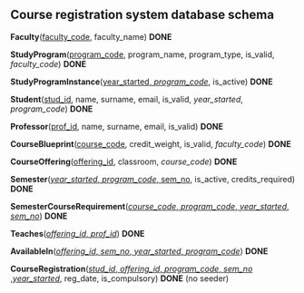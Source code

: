 ## Course registration system database schema

**Faculty**(<ins>faculty_code</ins>, faculty_name) **DONE**

**StudyProgram**(<ins>program_code</ins>, program_name, program_type, is_valid, *faculty_code*) **DONE**

**StudyProgramInstance**(<ins>year_started, *program_code*</ins>, is_active) **DONE**

**Student**(<ins>stud_id</ins>, name, surname, email, is_valid, *year_started*, *program_code*) **DONE**

**Professor**(<ins>prof_id</ins>, name, surname, email, is_valid) **DONE**

**CourseBlueprint**(<ins>course_code</ins>, credit_weight, is_valid, *faculty_code*) **DONE**

**CourseOffering**(<ins>offering_id</ins>, classroom, *course_code*) **DONE**

**Semester**(<ins>*year_started*, *program_code*, sem_no</ins>, is_active, credits_required) **DONE**

**SemesterCourseRequirement**(<ins>*course_code*, *program_code*, *year_started*, *sem_no*</ins>) **DONE**

**Teaches**(<ins>*offering_id*, *prof_id*</ins>) **DONE**

**AvailableIn**(<ins>*offering_id*, *sem_no*, *year_started*, *program_code*</ins>) **DONE**

**CourseRegistration**(<ins>*stud_id*, *offering_id*, *program_code*, *sem_no* ,*year_started*</ins>, reg_date, is_compulsory) **DONE** (no seeder)
